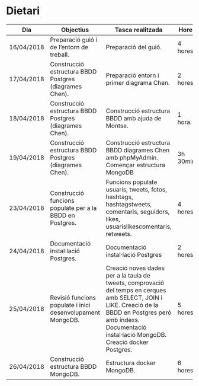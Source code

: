 # Dietari

Dia | Objectius | Tasca realitzada | Hores
----|-----------|------------------|-------
16/04/2018 | Preparació guió i de l’entorn de treball. | Preparació del guió. | 4 hores.
17/04/2018 | Construcció estructura BBDD Postgres (diagrames Chen). | Preparació entorn i primer diagrama Chen. | 2 hores.
18/04/2018 | Construcció estructura BBDD Postgres (diagrames Chen). | Construcció estructura BBDD amb ajuda de Montse. | 1 hora.
19/04/2018 | Construcció estructura BBDD Postgres (diagrames Chen). | Construcció estructura BBDD diagrames Chen amb phpMyAdmin. Començar estructura MongoDB | 3h 30min.
23/04/2018 | Construcció funcions populate per a la BBDD en Postgres. | Funcions populate usuaris, tweets, fotos, hashtags, hashtagstweets, comentaris, seguidors, likes, usuarislikescomentaris, retweets. | 4 hores 
24/04/2018 | Documentació instal·lació Postgres. | Documentació instal·lació Postgres | 2 hores 
25/04/2018 | Revisió funcions populate i inici desenvolupament MongoDB. | Creació noves dades per a la taula de tweets, comprovació del temps en cerques amb SELECT, JOIN i LIKE. Creació de la BBDD en Postgres però amb índexs. Documentació instal·lació MongoDB. Creació docker Postgres.| 5 hores 
26/04/2018 | Construcció estructura BBDD MongoDB. | Estructura docker MongoDB.  | 6 hores 
